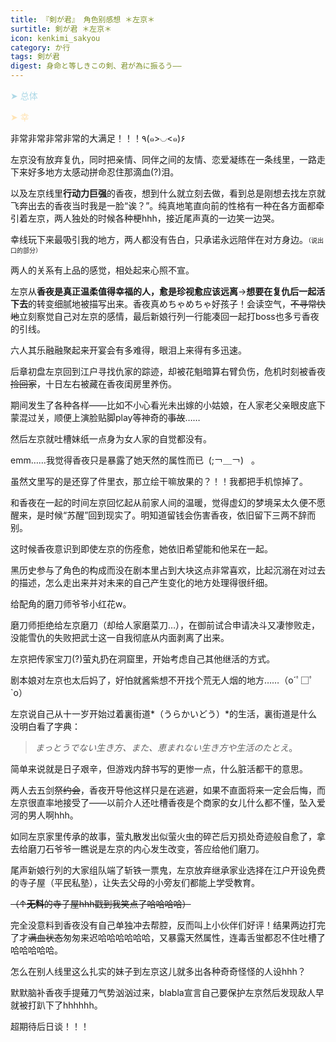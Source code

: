 ```yaml
---
title: 『剣が君』 角色别感想 ＊左京＊
surtitle: 剣が君 ＊左京＊
icon: kenkimi_sakyou
category: か行
tags: 剣が君
digest: 身命と等しきこの剣、君が為に振るう——
---
```




<font color="#ADD8E6">➤ 总体</font>





<font color="#FFE4B5">➤ 幸</font>

非常非常非常非常的大满足！！！٩(๑>◡<๑)۶

左京没有放弃复仇，同时把亲情、同伴之间的友情、恋爱凝练在一条线里，一路走下来好多地方太感动拼命忍住那滴血(?)泪。

以及左京线里**行动力巨强**的香夜，想到什么就立刻去做，看到总是刚想去找左京就飞奔出去的香夜当时我是一脸“诶？”。纯真地笔直向前的性格有一种在各方面都牵引着左京，两人独处的时候各种梗hhh，接近尾声真的一边笑一边哭。

幸线玩下来最吸引我的地方，两人都没有告白，只承诺永远陪伴在对方身边。<font size="1">（说出口的部分）</font>

两人的关系有上品的感觉，相处起来心照不宣。

左京从**香夜是真正温柔值得幸福的人，愈是珍视愈应该远离**→**想要在复仇后一起活下去**的转变细腻地被描写出来。香夜真めちゃめちゃ好孩子！会读空气，~~不寻常快地~~立刻察觉自己对左京的感情，最后新娘行列一行能凑回一起打boss也多亏香夜的引线。

六人其乐融融聚起来开宴会有多难得，眼泪上来得有多迅速。

后章初盘左京回到江户寻找仇家的踪迹，却被花魁暗算右臂负伤，危机时刻被香夜~~捡回家~~，十日左右被藏在香夜闺房里养伤。

期间发生了各种各样——比如不小心看光未出嫁的小姑娘，在人家老父亲眼皮底下蒙混过关，顺便上演脸贴脚play等神奇的~~事故~~……

然后左京就吐槽妹纸一点身为女人家的自觉都没有。

emm……我觉得香夜只是暴露了她天然的属性而已  (;￢＿￢)   。

虽然文里写的是还穿了件里衣，那立绘干嘛放果的？！！我都把手机惊掉了。

和香夜在一起的时间左京回忆起从前家人间的温暖，觉得虚幻的梦境呆太久便不愿醒来，是时候“苏醒”回到现实了。明知道留钱会伤害香夜，依旧留下三两不辞而别。

这时候香夜意识到即使左京的伤痊愈，她依旧希望能和他呆在一起。

黑历史参与了角色的构成而没在剧本里占到大块这点非常喜欢，比起沉溺在对过去的描述，怎么走出来并对未来的自己产生变化的地方处理得很纤细。

给配角的磨刀师爷爷小红花w。

磨刀师拒绝给左京磨刀（却给人家磨菜刀…），在御前试合申请决斗又凄惨败走，没能雪仇的失败把武士这一自我彻底从内面剥离了出来。

左京把传家宝刀(?)萤丸扔在洞窟里，开始考虑自己其他继活的方式。

剧本娘对左京也太后妈了，好怕就酱紫想不开找个荒无人烟的地方……（o´ﾟ□ﾟ`o）

左京说自己从十一岁开始过着裏街道*（うらかいどう）*的生活，裏街道是什么没明白看了字典：

> *まっとうでない生き方、また、恵まれない生き方や生活のたとえ*。

简单来说就是日子艰辛，但游戏内辞书写的更惨一点，什么脏活都干的意思。

两人去五剑祭~~约会~~，香夜开导他这样只是在逃避，如果不直面将来一定会后悔，而左京很直率地接受了——以前介人还吐槽香夜是个商家的女儿什么都不懂，坠入爱河的男人啊hhh。

如同左京家里传承的故事，萤丸散发出似萤火虫的碎芒后刃损处奇迹般自愈了，拿去给磨刀石爷爷一瞧说是左京的内心发生改变，答应给他们磨刀。

尾声新娘行列的大家组队端了斩铁一票鬼，左京放弃继承家业选择在江户开设免费的寺子屋（平民私塾），让失去父母的小旁友们都能上学受教育。

~~（↑**无料**的寺子屋hhh戳到我笑点了哈哈哈哈）~~

完全没意料到香夜没有自己单独冲去帮腔，反而叫上小伙伴们好评！结果两边打完了才~~满血状态~~匆匆来迟哈哈哈哈哈哈，又暴露天然属性，连毒舌蛍都忍不住吐槽了哈哈哈哈哈。

怎么在别人线里这么扎实的妹子到左京这儿就多出各种奇奇怪怪的人设hhh？

默默脑补香夜手提薙刀气势汹汹过来，blabla宣言自己要保护左京然后发现敌人早就被打趴下了hhhhhh。

超期待后日谈！！！

